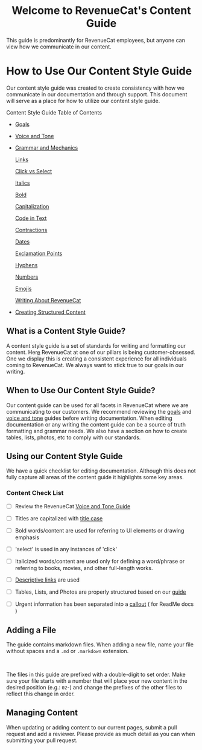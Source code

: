 # <div align='center'/> Welcome to RevenueCat's Content Guide 

This guide is predominantly for RevenueCat employees, but anyone can view how we communicate in our content. 


# How to Use Our Content Style Guide

Our content style guide was created to create consistency with how we communicate in our documentation and through support. This document will serve as a place for how to utilize our content style guide. 

Content Style Guide Table of Contents

- [Goals](https://github.com/RevenueCat/revenuecat-content-guide/blob/main/01-goals.md)
- [Voice and Tone](https://github.com/RevenueCat/revenuecat-content-guide/blob/main/02-voice-and-tone.md)
- [Grammar and Mechanics](https://github.com/RevenueCat/revenuecat-content-guide/blob/main/03-grammar-and-mechanics.md)

    [Links](https://github.com/RevenueCat/revenuecat-content-guide/blob/main/03-grammar-and-mechanics.md#links)

    [Click vs Select](https://github.com/RevenueCat/revenuecat-content-guide/blob/main/03-grammar-and-mechanics.md#click-vs-select)

    [Italics](https://github.com/RevenueCat/revenuecat-content-guide/blob/main/03-grammar-and-mechanics.md#italics)

    [Bold](https://github.com/RevenueCat/revenuecat-content-guide/blob/main/03-grammar-and-mechanics.md#bold)

    [Capitalization](https://github.com/RevenueCat/revenuecat-content-guide/blob/main/03-grammar-and-mechanics.md#capitalization)

    [Code in Text](https://github.com/RevenueCat/revenuecat-content-guide/blob/main/03-grammar-and-mechanics.md#code-in-text)

    [Contractions](https://github.com/RevenueCat/revenuecat-content-guide/blob/main/03-grammar-and-mechanics.md#contractions)

    [Dates](https://github.com/RevenueCat/revenuecat-content-guide/blob/main/03-grammar-and-mechanics.md#dates)

    [Exclamation Points](https://github.com/RevenueCat/revenuecat-content-guide/blob/main/03-grammar-and-mechanics.md#exclamation-points)

    [Hyphens](https://github.com/RevenueCat/revenuecat-content-guide/blob/main/03-grammar-and-mechanics.md#hyphens)

    [Numbers](https://github.com/RevenueCat/revenuecat-content-guide/blob/main/03-grammar-and-mechanics.md#numbers)

    [Emojis](https://github.com/RevenueCat/revenuecat-content-guide/blob/main/03-grammar-and-mechanics.md#emojis)

    [Writing About RevenueCat](https://github.com/RevenueCat/revenuecat-content-guide/blob/main/03-grammar-and-mechanics.md#writing-about-revenuecat)

- [Creating Structured Content](https://github.com/RevenueCat/revenuecat-content-guide/blob/main/04-creating-structured-content.md)

## What is a Content Style Guide?

A content style guide is a set of standards for writing and formatting our content. Her[e](http://content.Here) RevenueCat at one of our pillars is being customer-obsessed. One we display this is creating a consistent experience for all individuals coming to RevenueCat. We always want to stick true to our goals in our writing.   

## When to Use Our Content Style Guide?

Our content guide can be used for all facets in RevenueCat where we are communicating to our customers. We recommend reviewing the [goals](https://github.com/RevenueCat/revenuecat-content-guide/blob/main/01-goals.md) and [voice and tone](https://github.com/RevenueCat/revenuecat-content-guide/blob/main/02-voice-and-tone.md) guides before writing documentation. When editing documentation or any writing the content guide can be a source of truth formatting and grammar needs. We also have a section on how to create tables, lists, photos, etc to comply with our standards.   

## Using our Content Style Guide

We have a quick checklist for editing documentation. Although this does not fully capture all areas of the content guide it highlights some key areas. 

### Content Check List

- [ ]  Review the RevenueCat [Voice and Tone Guide](https://github.com/RevenueCat/revenuecat-content-guide/blob/main/02-voice-and-tone.md)
- [ ]  Titles are capitalized with [title case](https://github.com/RevenueCat/revenuecat-content-guide/blob/main/03-grammar-and-mechanics.md#headerstitles---title-case)
- [ ]  Bold words/content are used for referring to UI elements or drawing emphasis
- [ ]  'select' is used in any instances of 'click'
- [ ]  Italicized words/content are used only for defining a word/phrase or referring to books, movies, and other full-length works.
- [ ]  [Descriptive links](https://github.com/RevenueCat/revenuecat-content-guide/blob/main/03-grammar-and-mechanics.md#links) are used
- [ ]  Tables, Lists, and Photos are properly structured based on our [guide](https://github.com/RevenueCat/revenuecat-content-guide/blob/main/04-creating-structured-content.md)
- [ ]  Urgent information has been separated into a [callout](https://github.com/RevenueCat/revenuecat-content-guide/blob/main/04-creating-structured-content.md#callouts) ( for ReadMe docs )



## Adding a File

The guide contains markdown files. When adding a new file, name your file without spaces and a `.md` or `.markdown` extension.

<br/>

The files in this guide are prefixed with a double-digit to set order. Make sure your file starts with a number that will place your new content in the desired position (e.g.: `02`-) and change the prefixes of the other files to reflect this change in order.


## Managing Content 

When updating or adding content to our current pages, submit a pull request and add a reviewer. Please provide as much detail as you can when submitting your pull request. 
